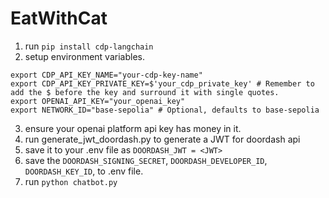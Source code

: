 # EatWithCat

1. run `pip install cdp-langchain`
2. setup environment variables.
```
export CDP_API_KEY_NAME="your-cdp-key-name"
export CDP_API_KEY_PRIVATE_KEY=$'your_cdp_private_key' # Remember to add the $ before the key and surround it with single quotes.
export OPENAI_API_KEY="your_openai_key"
export NETWORK_ID="base-sepolia" # Optional, defaults to base-sepolia
```
3. ensure your openai platform api key has money in it.
4. run generate_jwt_doordash.py to generate a JWT for doordash api
5. save it to your .env file as `DOORDASH_JWT = <JWT>`
6. save the `DOORDASH_SIGNING_SECRET`, `DOORDASH_DEVELOPER_ID`, `DOORDASH_KEY_ID`, to .env file.
7. run `python chatbot.py`